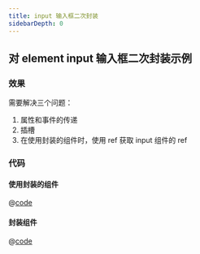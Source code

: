 ```yaml
---
title: input 输入框二次封装
sidebarDepth: 0
---
```


## 对 element input 输入框二次封装示例

### 效果
<vue01 />

需要解决三个问题：
1. 属性和事件的传递
2. 插槽
3. 在使用封装的组件时，使用 ref 获取 input 组件的 ref

### 代码
#### 使用封装的组件
@[code](../.vuepress/components/vue01.vue)

#### 封装组件
@[code](../.vuepress/components/vue/MyInput.vue)
